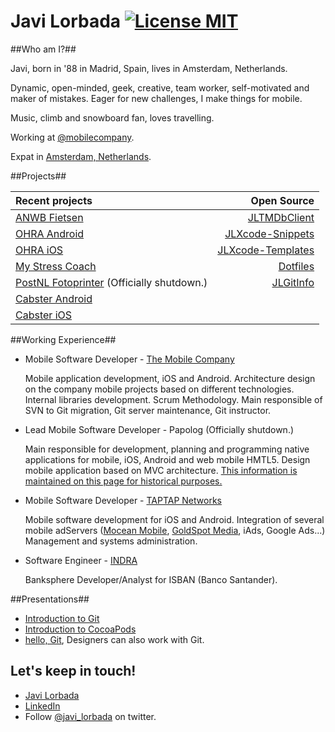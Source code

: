 Javi Lorbada  [![License MIT](http://b.repl.ca/v1/License-MIT-blue.png)](https://github.com/JaviLorbada/javilorbada.github.com/blob/master/LICENSE)
======================

##Who am I?##

Javi, born in '88 in Madrid, Spain, lives in Amsterdam, Netherlands.

Dynamic, open-minded, geek, creative, team worker, self-motivated and maker of mistakes. Eager for new challenges, I make things for mobile.

Music, climb and snowboard fan, loves travelling.

Working at [@mobilecompany](https://twitter.com/mobilecompany).

Expat in [Amsterdam, Netherlands](http://goo.gl/maps/8uLZ4).

##Projects##

| Recent projects | Open Source |
| :------------- | -----:|
| [ANWB Fietsen](https://itunes.apple.com/nl/app/anwb-fietsen/id652049119?mt=8) | [JLTMDbClient](https://github.com/JaviLorbada/JLTMDbClient) |
| [OHRA Android](https://play.google.com/store/apps/details?id=nl.ohra.android) | [JLXcode-Snippets](https://github.com/JaviLorbada/JLXcode-Snippets) |
| [OHRA iOS](https://itunes.apple.com/nl/app/ohra/id621240801?l=en&mt=8) | [JLXcode-Templates](https://github.com/JaviLorbada/JLXcode-Templates) |
| [My Stress Coach](https://itunes.apple.com/gb/app/my-stress-coach/id561897282?mt=8) | [Dotfiles](https://github.com/JaviLorbada/dotfiles) |
| [PostNL Fotoprinter](http://bastha.com/portfolio/?portfolio=postnl-fotoprinter) (Officially shutdown.) | [JLGitInfo](https://github.com/JaviLorbada/JLGitInfo) |
| [Cabster Android](https://play.google.com/store/apps/details?id=com.connexxion.cabster) | |
| [Cabster iOS](https://itunes.apple.com/nl/app/cabster-taxi/id529830927?ls=1) | |

##Working Experience##

- Mobile Software Developer - [The Mobile Company](http://themobilecompany.com/)

    Mobile application development, iOS and Android.
    Architecture design on the company mobile projects based on different technologies. Internal libraries development. Scrum Methodology. Main responsible of SVN to Git migration, Git server maintenance, Git instructor.

- Lead Mobile Software Developer - Papolog (Officially shutdown.)

    Main responsible for development, planning and programming native applications for mobile, iOS, Android and web mobile HMTL5. Design mobile application based on MVC architecture. 
    [This information is maintained on this page for historical purposes.](http://www.148apps.com/app/499293125)

- Mobile Software Developer - [TAPTAP Networks](http://taptapnetworks.com/)

    Mobile software development for iOS and Android. Integration of several mobile adServers ([Mocean Mobile](http://www.moceanmobile.com/), [GoldSpot Media](http://www.goldspotmedia.com/), iAds, Google Ads...) Management and systems administration.

- Software Engineer - [INDRA](http://www.indracompany.com/en)

    Banksphere Developer/Analyst for ISBAN (Banco Santander).
    
##Presentations##

- [Introduction to Git](https://speakerdeck.com/javilorbada/introduction-to-git)
- [Introduction to CocoaPods](https://speakerdeck.com/javilorbada/introduction-to-cocoapods)
- [hello, Git](https://speakerdeck.com/javilorbada/hello-git), Designers can also work with Git.

## Let's keep in touch! ##

- [Javi Lorbada](mailto:javugi@gmail.com) 
- [LinkedIn](http://www.linkedin.com/in/javierlorbada/en)
- Follow [@javi_lorbada](https://twitter.com/javi_lorbada) on twitter.

